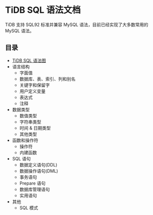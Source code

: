 # TiDB SQL 语法文档

TiDB 支持 SQL92 标准并兼容 MySQL 语法，目前已经实现了大多数常用的 MySQL 语法。

## 目录

+ [TiDB SQL 语法图](https://pingcap.github.io/sqlgram/)
+ 语言结构
    - 字面值
    - 数据库、表、索引、列和别名
    - 关键字和保留字
    - 用户定义变量
    - 表达式
    - 注释
+ 数据类型
    - 数值类型
    - 字符串类型
    - 时间 & 日期类型
    - 其他类型
+ 函数和操作符
    - 操作符
    - 内建函数
+ SQL 语句
    - 数据定义语句(DDL)
    - 数据操作语句(DML)
    - 事务语句
    - Prepare 语句
    - 数据库管理语句
    - 实用语句
+ 其他
    - SQL 模式
